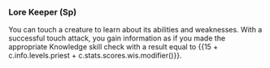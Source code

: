 ### **Lore Keeper** (Sp)

You can touch a creature to learn about its abilities and weaknesses. With a successful touch attack, you gain information as if you made the appropriate Knowledge skill check with a result equal to {{15 + c.info.levels.priest + c.stats.scores.wis.modifier()}}.